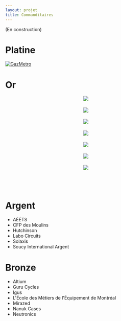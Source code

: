 ```yaml
---
layout: projet
title: Commanditaires
---
```


(En construction)


Platine
==

<a href="http://www.gazmetro.com">
<img borders="0" src="http://www.regionthetford.com/fichiersUpload/actualites/archives/20110418134925Logo-Gaz-Metro_FR_RGB.jpg" alt="GazMetro"></a>



Or
==

<div align="left" style="margin-left:auto;margin-right:auto;margin-bottom:20px;position:relative;display:block;width:300px;vertical-align:middle;text-align:center">
<img src="http://www.etsmtl.ca/ETS/media/Prive/logo/ETS-rouge-devise-impr-fond_transparent.png">
</div>
<div align="right" style="margin-left:auto;margin-right:auto;margin-bottom:20px;position:relative;display:block;width:300px;vertical-align:middle;text-align:center">
<img src="http://i.imgur.com/1fENIxv.png">
</div>


<div align="center" style="margin-left:auto;margin-right:auto;margin-bottom:20px;position:relative;display:block;width:300px;vertical-align:middle;text-align:center">
<img src="http://www.etsmtl.ca/ETS/media/ImagesETS/Reseau/Logo/fdetsweb_1.jpg">
</div>


<div align="center" style="margin-left:auto;margin-right:auto;margin-bottom:20px;position:relative;display:block;width:300px;vertical-align:middle;text-align:center">
<a href="http://www.futek.com"><img src="http://ww1.prweb.com/prfiles/2007/11/13/255770/blacklogo2.gif"></a>
</div>

<div align="center" style="margin-left:auto;margin-right:auto;margin-bottom:20px;position:relative;display:block;width:300px;vertical-align:middle;text-align:center">
<a href="http://www.kvaser.com/"><img src="http://www.pi-innovo.com/assets/media/logo/kvaser_logo.jpg"></a>
</div>

<div align="center" style="margin-left:auto;margin-right:auto;margin-bottom:20px;position:relative;display:block;width:300px;vertical-align:middle;text-align:center">
<img src="http://repertoiremci.com/files/formidable/logo2-200x140.png">
</div>



<div align="center" style="margin-left:auto;margin-right:auto;margin-bottom:20px;position:relative;display:block;width:300px;vertical-align:middle;text-align:center">
<img src="http://upload.wikimedia.org/wikipedia/ru/thumb/2/2e/SKF-Logo.svg/744px-SKF-Logo.svg.png">
</div>


<div style="clear: both;"> </div>

<br>
<br>

Argent
======
<ul>
<li>AÉÉTS</li>

<li>CFP des Moulins</li>

<li>Hutchinson</li>

<li>Labo Circuits</li>

<li>Solaxis</li>

<li>Soucy International Argent</li>
</ul>


Bronze
======
<ul>
<li>Altium</li>

<li>Guru Cycles</li>

<li>Igus</li>

<li>L'École des Métiers de l'Équipement de Montréal</li>

<li>Mirazed</li>

<li>Nanuk Cases</li>

<li>Neutronics</li>
</ul>

<br>
<br>

